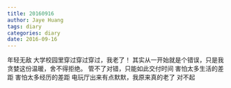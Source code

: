```yaml
---
title: 20160916
author: Jaye Huang
tags: diary
categories: diary
date: 2016-09-16
---
```


年轻无敌
大学校园里穿过穿过穿过，我老了！
其实从一开始就是个错误，只是我贪婪这份温暖，舍不得拒绝。
管不了对错，只能如此交付时间
害怕太多生活的差距
害怕太多经历的差距
电玩厅出来有点默默，我原来真的老了
对不起
